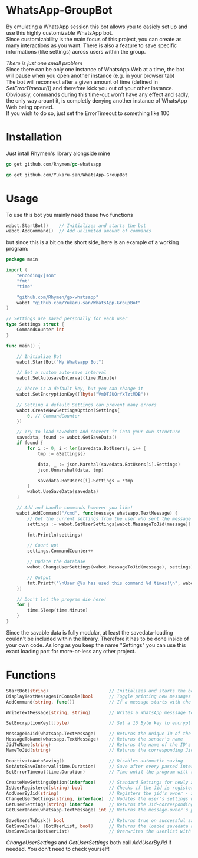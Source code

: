 # WhatsApp-GroupBot
By emulating a WhatsApp session this bot allows you to easiely set up and use this highly customizable WhatsApp bot.  
Since customizability is the main focus of this project, you can create as many interactions as you want.
There is also a feature to save specific informations (like settings) across users within the group.

*There is just one small problem*                                                                                      
Since there can be only one instance of WhatsApp Web at a time, the bot will pause when you open another instance               (e.g. in your browser tab)        
The bot will reconnect after a given amount of time (defined in *SetErrorTimeout()*) and therefore kick you out of your
other instance. Obviously, commands during this time-out won't have any effect and sadly, the only way arount it, is completly denying another instance of WhatsApp Web being opened.                                                                       
If you wish to do so, just set the ErrorTimeout to something like 100

# Installation
Just intall Rhymen's library alongside mine
```go
go get github.com/Rhymen/go-whatsapp
```
```go
go get github.com/Yukaru-san/WhatsApp-GroupBot
```

# Usage
To use this bot you mainly need these two functions
```go
wabot.StartBot()    // Initializes and starts the bot
wabot.AddCommand()  // Add unlimited amount of commands
```
but since this is a bit on the short side, here is an example of a working program:
```go
package main

import (
	"encoding/json"
	"fmt"
	"time"

	"github.com/Rhymen/go-whatsapp"
	wabot "github.com/Yukaru-san/WhatsApp-GroupBot"
)

// Settings are saved personally for each user
type Settings struct {
	CommandCounter int
}

func main() {

	// Initialize Bot
	wabot.StartBot("My Whatsapp Bot")

	// Set a custom auto-save interval
	wabot.SetAutosaveInterval(time.Minute)

	// There is a default key, but you can change it
	wabot.SetEncryptionKey([]byte("VmDTJUQrYxTztMDB"))

	// Setting a default Settings can prevent many errors
	wabot.CreateNewSettingsOption(Settings{
		0, // CommandCounter 
	})

	// Try to load savedata and convert it into your own structure
	savedata, found := wabot.GetSaveData()
	if found {
		for i := 0; i < len(savedata.BotUsers); i++ {
			tmp := &Settings{}

			data, _ := json.Marshal(savedata.BotUsers[i].Settings)
			json.Unmarshal(data, tmp)

			savedata.BotUsers[i].Settings = *tmp
		}
		wabot.UseSaveData(savedata)
	}

	// Add and handle commands however you like!
	wabot.AddCommand("/cmd", func(message whatsapp.TextMessage) {
		// Get the current settings from the user who sent the message
		settings := wabot.GetUserSettings(wabot.MessageToJid(message)).(Settings)

		fmt.Println(settings)

		// Count up!
		settings.CommandCounter++

		// Update the database
		wabot.ChangeUserSettings(wabot.MessageToJid(message), settings)

		// Output
		fmt.Printf("\nUser @%s has used this command %d times!\n", wabot.MessageToName(message), settings.CommandCounter)
	})

	// Don't let the program die here!
	for {
		time.Sleep(time.Minute)
	}
}

```
Since the savable data is fully modular, at least the savedata-loading couldn't be included within the library. Therefore it has to be done inside of your own code. As long as you keep the name "Settings" you can use this exact loading part for more-or-less any other project.

# Functions

```go
StartBot(string)                       // Initializes and starts the bot
DisplayTextMessagesInConsole(bool      // Toggle printing new messages on / off
AddCommand(string, func())             // If a message starts with the given string it executes the func

WriteTextMessage(string, string)       // Writes a WhatsApp messsage to the defined Jid's owner

SetEncryptionKey([]byte)               // Set a 16 Byte key to encrypt your saved data

MessageToJid(whatsapp.TextMessage)     // Returns the unique ID of the message sender
MessageToName(whatsapp.TextMessage)    // Returns the sender's name
JidToName(string)                      // Returns the name of the ID's owner
NameToJid(string)                      // Returns the corresponding Jid of the user's name

DeactivateAutoSaving()                 // Disables automatic saving
SetAutoSaveInterval(time.Duration)     // Save after every passed interval
SetErrorTimeout(time.Duration)         // Time until the program will restart after losing connection

CreateNewSettingsOption(interface)     // Standard Settings for newly added users
IsUserRegistered(string) bool          // Checks if the Jid is registered already
AddUserByJid(string)                   // Registers the jid's owner - if not already registered
ChangeUserSettings(string, interface)  // Updates the user's settings with the given struct
GetUserSettings(string) interface      // Returns the Jid-corresponding Settings
GetUserIndex(whatsapp.TextMessage) int // Returns the message-owner's position in the user-slice

SaveUsersToDisk() bool                 // Returns true on successful saving
GetSaveData() (BotUserList, bool)      // Returns the loaded savedata and true if possible (false otherwise)
UseSaveData(BotUserList)               // Overwrites the userlist with the given one
```
*ChangeUserSettings* and *GetUserSettings* both call *AddUserByJid* if needed. You don't need to check yourself!
